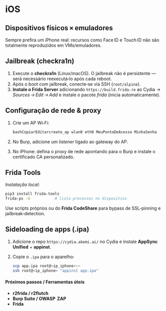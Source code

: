 # iOS

## Dispositivos físicos × emuladores

Sempre prefira um iPhone real: recursos como Face ID e Touch ID não são totalmente reproduzidos em VMs/emuladores.

## Jailbreak (checkra1n)

1. Execute o **checkra1n** (Linux/macOS). O jailbreak não é persistente — será necessário reexecutá‑lo após cada reboot.
2. Após o boot com jailbreak, conecte‑se via SSH (`root/alpine`).
3. **Instale o Frida Server** adicionando `https://build.frida.re` ao Cydia → _Sources → Edit → Add_ e instale o pacote _frida_ (inicia automaticamente).

## Configuração de rede & proxy

1.  Crie um AP Wi‑Fi:

    ```bash
    bashCopiarEditarcreate_ap wlan0 eth0 MeuPontoDeAcesso MinhaSenha
    ```
2. No Burp, adicione um _listener_ ligado ao gateway do AP.
3. No iPhone: defina o proxy de rede apontando para o Burp e instale o certificado CA personalizado.

## Frida Tools

_Instalação local:_

```bash
pip3 install frida-tools
frida-ps -U           # lista processos no dispositivo
```

Use scripts próprios ou do **Frida CodeShare** para bypass de SSL‑pinning e jailbreak‑detection.

## Sideloading de apps (.ipa)

1. Adicione o repo `https://cydia.akemi.ai/` no Cydia e instale **AppSync Unified** + **appinst**.
2.  Copie o `.ipa` para o aparelho:

    ```bash
    scp app.ipa root@<ip_iphone>:~
    ssh root@<ip_iphone> "appinst app.ipa"
    ```

#### Próximos passos / Ferramentas úteis

* **r2frida / r2flutch**
* **Burp Suite / OWASP  ZAP**
* **Frida**
